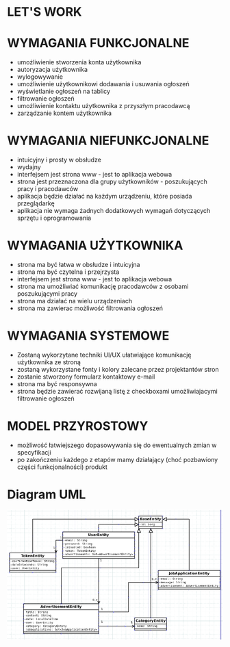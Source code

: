 # LET'S WORK

   <h1>WYMAGANIA FUNKCJONALNE</h1>
<ul>
   <li>umożliwienie stworzenia konta użytkownika</li>
   <li>autoryzacja użytkownika</li>
   <li>wylogowywanie</li>
   <li>umożliwienie użytkownikowi dodawania i usuwania ogłoszeń</li>
   <li>wyświetlanie ogłoszeń na tablicy</li>
   <li>filtrowanie ogłoszeń</li>
   <li>umożliwienie kontaktu użytkownika z przyszłym pracodawcą</li>
   <li>zarządzanie kontem użytkownika</li>
</ul>

   <h1>WYMAGANIA NIEFUNKCJONALNE</h1>
<ul>
   <li>intuicyjny i prosty w obsłudze</li>
   <li>wydajny</li>
   <li>interfejsem jest strona www - jest to aplikacja webowa</li>
   <li>strona jest przeznaczona dla grupy użytkowników - poszukujących pracy i pracodawców</li>
   <li>aplikacja będzie działać na każdym urządzeniu, które posiada przeglądarkę</li>
   <li>aplikacja nie wymaga żadnych dodatkowych wymagań dotyczących sprzętu i oprogramowania</li>
</ul>

   <h1>WYMAGANIA UŻYTKOWNIKA </h1>
<ul>
   <li>strona ma być łatwa w obsłudze i intuicyjna</li>
   <li>strona ma być czytelna i przejrzysta</li>
   <li>interfejsem jest strona www - jest to aplikacja webowa</li>
   <li>strona ma umożliwiać komunikację pracodawców z osobami poszukującymi pracy</li>
   <li>strona ma działać na wielu urządzeniach</li>
   <li>strona ma zawierac możliwość filtrowania ogłoszeń</li>
</ul>

   <h1>WYMAGANIA SYSTEMOWE </h1>
<ul>
   <li>Zostaną wykorzytane techniki UI/UX ułatwiające komunikację użytkownika ze stroną</li>
   <li>zostaną wykorzystane fonty i kolory zalecane przez projektantów stron</li>
   <li>zostanie stworzony formularz kontaktowy e-mail</li>
   <li>strona ma być responsywna</li>
   <li>strona będzie zawierać rozwijaną listę z checkboxami umożliwiajacymi filtrowanie ogłoszeń</li>
</ul>

   <h1>MODEL PRZYROSTOWY</h1>
<ul>
   <li>możliwość łatwiejszego dopasowywania się do ewentualnych zmian w specyfikacji</li>
   <li>po zakończeniu każdego z etapów mamy działający (choć pozbawiony części funkcjonalności) produkt</li>
</ul>
   
<h1>Diagram UML</h1> 

![ScreenShot](documentation/uml.png)
